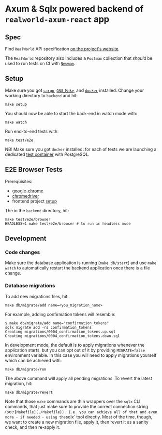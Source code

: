 # Axum & Sqlx powered backend of `realworld-axum-react` app

## Spec

Find `RealWorld` API specification [on the project's website][1].

The `RealWorld` repository also includes a `Postman` collection that
_should_ be used to run tests on CI with [`Newman`][2].

## Setup

Make sure you got [`cargo`][4], [`GNU Make`][5], and [`docker`][6] installed.
Change your working directory to `backend` and hit:

```console
make setup
```

You should now be able to start the back-end in watch mode with:

```console
make watch
```

Run end-to-end tests with:

```console
make test/e2e
```

NB! Make sure you got `docker` installed: for each of tests we are launching a
dedicated [test container][3] with PostgreSQL.

## E2E Browser Tests

Prerequisites:

- [google-chrome][7]
- [chromedriver][8]
- frontend project [setup](../frontend/README.md)

The in the `backend` directory, hit:

```console
make test/e2e/browser
HEADLESS=1 make test/e2e/browser # to run in headless mode
```

## Development

### Code changes

Make sure the database application is running (`make db/start`) and use `make watch`
to automatically restart the backend application once there is a file change.

### Database migrations

To add new migrations files, hit:

```
make db/migrate/add name=<you_migration_name>
```

For example, adding confirmation tokens will resemble:

```console
$ make db/migrate/add name="confirmation_tokens"
sqlx migrate add -rs confirmation_tokens
Creating migrations/0004_confirmation_tokens.up.sql
Creating migrations/0004_confirmation_tokens.down.sql
```

In development mode, the default is to apply migrations whenever the application
starts, but you can opt out of it by providing `MIGRATE=false` environment variable.
In this case you will need to apply migrations yourself which can be achieved with:

```console
make db/migrate/run
```

The above command will apply all pending migrations.
To revert the latest migration, hit:

```console
make db/migrate/revert
```

Note that those `make` commands are thin wrappers over the `sqlx` CLI commands,
that just make sure to provide the correct connection string (see [`Makefile](./Makefile)).
I.e. you can achieve all of that and even more - if needed - using the`sqlx` tool
directly. Most of the time, though, we want to create a new migration file,
apply it, then revert it as a sanity check, and then re-apply it.

<!-- -------------------------------- LINKS -------------------------------- -->
[1]: https://github.com/gothinkster/realworld/blob/09e8fa29ef0ee39fa5d1caecfa0b4e5f090bbe92/api/openapi.yml
[2]: https://learning.postman.com/docs/collections/using-newman-cli/command-line-integration-with-newman/
[3]: https://testcontainers.com/?language=rust
[4]: https://doc.rust-lang.org/cargo/getting-started/installation.html
[5]: https://www.gnu.org/software/make/
[6]: https://docs.docker.com/engine/install/
[7]: https://www.google.com/chrome/
[8]: https://googlechromelabs.github.io/chrome-for-testing/#stable
